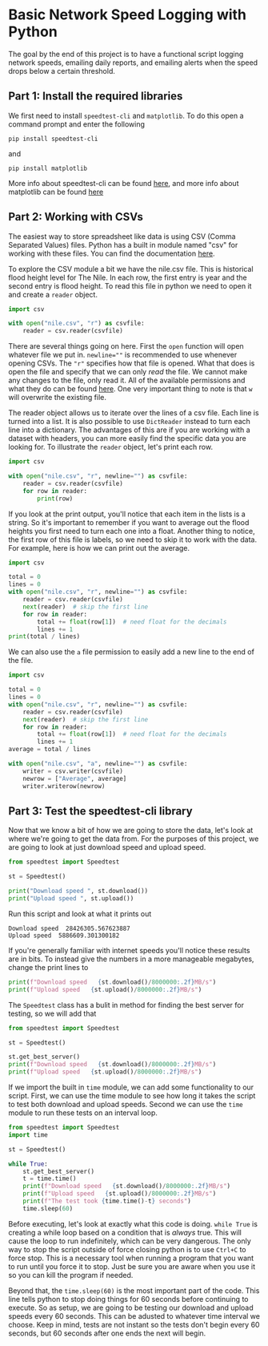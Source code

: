 # Basic Network Speed Logging with Python

The goal by the end of this project is to have a functional script logging network speeds, emailing daily reports, and emailing alerts when the speed drops below a certain threshold.

## Part 1: Install the required libraries

We first need to install `speedtest-cli` and `matplotlib`. To do this open a command prompt and enter the following

```console
pip install speedtest-cli
```

and

```console
pip install matplotlib
```

More info about speedtest-cli can be found [here](https://github.com/sivel/speedtest-cli), and more info about matplotlib can be found [here](https://matplotlib.org/stable/index.html)

## Part 2: Working with CSVs

The easiest way to store spreadsheet like data is using CSV (Comma Separated Values) files. Python has a built in module named "csv" for working with these files. You can find the documentation [here](https://docs.python.org/3/library/csv.html).

To explore the CSV module a bit we have the nile.csv file. This is historical flood height level for The Nile. In each row, the first entry is year and the second entry is flood height. To read this file in python we need to open it and create a `reader` object.

```python
import csv

with open("nile.csv", "r") as csvfile:
    reader = csv.reader(csvfile)

```

There are several things going on here. First the `open` function will open whatever file we put in. `newline=""` is recommended to use whenever opening CSVs. The `"r"` specifies how that file is opened. What that does is open the file and specify that we can only *read* the file. We cannot make any changes to the file, only read it. All of the available permissions and what they do can be found [here](https://tutorial.eyehunts.com/python/python-file-modes-open-write-append-r-r-w-w-x-etc/). One very important thing to note is that `w` will overwrite the existing file.

The reader object allows us to iterate over the lines of a csv file. Each line is turned into a list. It is also possible to use `DictReader` instead to turn each line into a dictionary. The advantages of this are if you are working with a dataset with headers, you can more easily find the specific data you are looking for. To illustrate the `reader` object, let's print each row.

```python
import csv

with open("nile.csv", "r", newline="") as csvfile:
    reader = csv.reader(csvfile)
    for row in reader:
        print(row)
```

If you look at the print output, you'll notice that each item in the lists is a string. So it's important to remember if you want to average out the flood heights you first need to turn each one into a float. Another thing to notice, the first row of this file is labels, so we need to skip it to work with the data. For example, here is how we can print out the average.

```python
import csv

total = 0
lines = 0
with open("nile.csv", "r", newline="") as csvfile:
    reader = csv.reader(csvfile)
    next(reader)  # skip the first line
    for row in reader:
        total += float(row[1])  # need float for the decimals 
        lines += 1
print(total / lines)
```

We can also use the `a` file permission to easily add a new line to the end of the file.

```python
import csv

total = 0
lines = 0
with open("nile.csv", "r", newline="") as csvfile:
    reader = csv.reader(csvfile)
    next(reader)  # skip the first line
    for row in reader:
        total += float(row[1])  # need float for the decimals
        lines += 1
average = total / lines

with open("nile.csv", "a", newline="") as csvfile:
    writer = csv.writer(csvfile)
    newrow = ["Average", average]
    writer.writerow(newrow)
```

## Part 3: Test the speedtest-cli library

Now that we know a bit of how we are going to store the data, let's look at where we're going to get the data from. For the purposes of this project, we are going to look at just download speed and upload speed.

```python
from speedtest import Speedtest

st = Speedtest()

print("Download speed ", st.download())
print("Upload speed ", st.upload())
```

Run this script and look at what it prints out

```text
Download speed  28426305.567623887
Upload speed  5886609.301300182
```

If you're generally familiar with internet speeds you'll notice these results are in bits. To instead give the numbers in a more manageable megabytes, change the print lines to

```python
print(f"Download speed   {st.download()/8000000:.2f}MB/s")
print(f"Upload speed   {st.upload()/8000000:.2f}MB/s")
```

The `Speedtest` class has a bulit in method for finding the best server for testing, so we will add that

```python
from speedtest import Speedtest

st = Speedtest()

st.get_best_server()
print(f"Download speed   {st.download()/8000000:.2f}MB/s")
print(f"Upload speed   {st.upload()/8000000:.2f}MB/s")
```

If we import the built in `time` module, we can add some functionality to our script. First, we can use the time module to see how long it takes the script to test both download and upload speeds. Second we can use the `time` module to run these tests on an interval loop.

```python
from speedtest import Speedtest
import time

st = Speedtest()

while True:
    st.get_best_server()
    t = time.time()
    print(f"Download speed   {st.download()/8000000:.2f}MB/s")
    print(f"Upload speed   {st.upload()/8000000:.2f}MB/s")
    print(f"The test took {time.time()-t} seconds")
    time.sleep(60)
```

Before executing, let's look at exactly what this code is doing. `while True` is creating a while loop based on a condition that is *always* true. This will cause the loop to run indefinitely, which can be very dangerous. The only way to stop the script outside of force closing python is to use `Ctrl+C` to force stop. This is a necessary tool when running a program that you want to run until you force it to stop. Just be sure you are aware when you use it so you can kill the program if needed.

Beyond that, the `time.sleep(60)` is the most important part of the code. This line tells python to stop doing things for 60 seconds before continuing to execute. So as setup, we are going to be testing our download and upload speeds every 60 seconds. This can be adusted to whatever time interval we choose. Keep in mind, tests are not instant so the tests don't begin every 60 seconds, but 60 seconds after one ends the next will begin.
